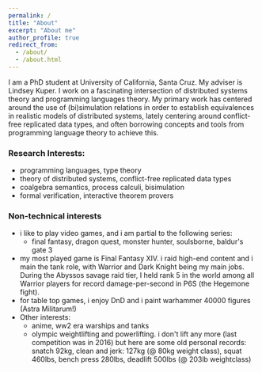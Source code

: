 ```yaml
---
permalink: /
title: "About"
excerpt: "About me"
author_profile: true
redirect_from: 
  - /about/
  - /about.html
---
```

I am a PhD student at University of California, Santa Cruz. My adviser is Lindsey Kuper.
I work on a fascinating intersection of distributed systems theory and programming languages theory.
My primary work has centered around the use of (bi)simulation relations in order to establish equivalences
in realistic models of distributed systems, lately centering around conflict-free replicated data types,
and often borrowing concepts and tools from programming language theory to achieve this.
 
### Research Interests:
  - programming languages, type theory
  - theory of distributed systems, conflict-free replicated data types
  - coalgebra semantics, process calculi, bisimulation
  - formal verification, interactive theorem provers
  

### Non-technical interests
  - i like to play video games, and i am partial to the following series:
    * final fantasy, dragon quest, monster hunter, soulsborne, baldur's gate 3
  - my most played game is Final Fantasy XIV. i raid high-end content and i main the tank role, with Warrior and Dark Knight being my main jobs.
    During the Abyssos savage raid tier, I held rank 5 in the world among all Warrior players for record damage-per-second
    in P6S (the Hegemone fight).
  - for table top games, i enjoy DnD and i paint warhammer 40000 figures (Astra Militarum!)
  - Other interests:
    * anime, ww2 era warships and tanks
    * olympic weightlifting and powerlifting. i don't lift any more (last competition was in 2016) but here are some old
      personal records: snatch 92kg, clean and jerk: 127kg (@ 80kg weight class), 
      squat 460lbs, bench press 280lbs, deadlift 500lbs (@ 203lb weightclass)

